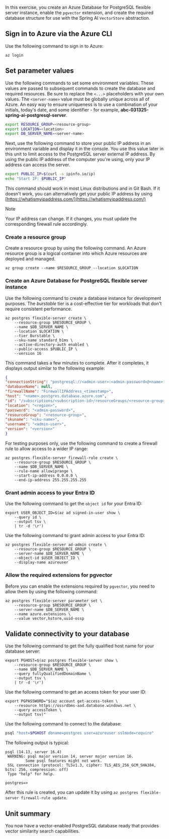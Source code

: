 In this exercise, you create an Azure Database for PostgreSQL flexible server instance, enable the `pgvector` extension, and create the required database structure for use with the Spring AI `VectorStore` abstraction.

## Sign in to Azure via the Azure CLI

Use the following command to sign in to Azure:

```azurecli
az login
```

## Set parameter values

Use the following commands to set some environment variables. These values are passed to subsequent commands to create the database and required resources. Be sure to replace the `<...>` placeholders with your own values. The `<server-name>` value must be globally unique across all of Azure. An easy way to ensure uniqueness is to use a combination of your initials, today's date, and some identifier - for example, **abc-031325-spring-ai-postgresql-server**.

```bash
export RESOURCE_GROUP=<resource-group>
export LOCATION=<location>
export DB_SERVER_NAME=<server-name>
```

Next, use the following command to store your public IP address in an environment variable and display it in the console. You use this value later in this unit to limit access to the PostgreSQL server external IP address. By using the public IP address of the computer you're using, only your IP address can access the server.

```bash
export PUBLIC_IP=$(curl -s ipinfo.io/ip)
echo "Start IP: $PUBLIC_IP"
```

This command should work in most Linux distributions and in Git Bash. If it doesn't work, you can alternatively get your public IP address by using [https://whatismyipaddress.com/](https://whatismyipaddress.com/)

> [!NOTE]
> Your IP address can change. If it changes, you must update the corresponding firewall rule accordingly.

### Create a resource group

Create a resource group by using the following command. An Azure resource group is a logical container into which Azure resources are deployed and managed.

```azurecli
az group create --name $RESOURCE_GROUP --location $LOCATION
```

### Create an Azure Database for PostgreSQL flexible server instance

Use the following command to create a database instance for development purposes. The *burstable* tier is a cost-effective tier for workloads that don't require consistent performance.

```azurecli
az postgres flexible-server create \
    --resource-group $RESOURCE_GROUP \
    --name $DB_SERVER_NAME \
    --location $LOCATION \
    --tier Burstable \
    --sku-name standard_b1ms \
    --active-directory-auth enabled \
    --public-access $PUBLIC_IP \
    --version 16
```

This command takes a few minutes to complete. After it completes, it displays output similar to the following example:

```json
{
"connectionString": "postgresql://<admin-user>:<admin-password>@<name>.postgres.database.azure.com/None?sslmode=require",
"databaseName": null,
"firewallName": "FirewallIPAddress_<timestamp>",
"host": "<name>.postgres.database.azure.com",
"id": "/subscriptions/<subscription-id>/resourceGroups/<resource-group>/providers/Microsoft.DBforPostgreSQL/flexibleServers/<name>",
"location": "<region>",
"password": "<admin-password>",
"resourceGroup": "<resource-group>",
"skuname": "<sku-name>",
"username": "<admin-user>",
"version": "<version>"
}
```

For testing purposes only, use the following command to create a firewall rule to allow access to a wider IP range:

```azurecli
az postgres flexible-server firewall-rule create \
    --resource-group $RESOURCE_GROUP \
    --name $DB_SERVER_NAME \
    --rule-name allowiprange \
    --start-ip-address 0.0.0.0 \
    --end-ip-address 255.255.255.255
```

### Grant admin access to your Entra ID

Use the following command to get the `object id` for your Entra ID:

```azurecli
export USER_OBJECT_ID=$(az ad signed-in-user show \
    --query id \
    --output tsv \
    | tr -d '\r')
```

Use the following command to grant admin access to your Entra ID:

```azurecli
az postgres flexible-server ad-admin create \
    --resource-group $RESOURCE_GROUP \
    --server-name $DB_SERVER_NAME \
    --object-id $USER_OBJECT_ID \
    --display-name azureuser
```

### Allow the required extensions for pgvector

Before you can enable the extensions required by `pgvector`, you need to allow them by using the following command:

```azurecli
az postgres flexible-server parameter set \
    --resource-group $RESOURCE_GROUP \
    --server-name $DB_SERVER_NAME \
    --name azure.extensions \
    --value vector,hstore,uuid-ossp
```

## Validate connectivity to your database

Use the following command to get the fully qualified host name for your database server:

```azurecli
export PGHOST=$(az postgres flexible-server show \
    --resource-group $RESOURCE_GROUP \
    --name $DB_SERVER_NAME \
    --query fullyQualifiedDomainName \
    --output tsv \
    | tr -d '\r')
```

Use the following command to get an access token for your user ID:

```azurecli
export PGPASSWORD="$(az account get-access-token \
    --resource https://ossrdbms-aad.database.windows.net \
    --query accessToken \
    --output tsv)"
```

Use the following command to connect to the database:

```bash
psql "host=$PGHOST dbname=postgres user=azureuser sslmode=require"
```

The following output is typical:

```output
psql (14.13, server 16.4)
 WARNING: psql major version 14, server major version 16.
         Some psql features might not work.
 SSL connection (protocol: TLSv1.3, cipher: TLS_AES_256_GCM_SHA384, bits: 256, compression: off)
 Type "help" for help.

postgres=>
```

After this rule is created, you can update it by using `az postgres flexible-server firewall-rule update`.

## Unit summary

You now have a vector-enabled PostgreSQL database ready that provides vector similarity search capabilities.
